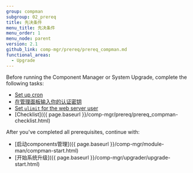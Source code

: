```yaml
---
group: compman
subgroup: 02_prereq
title: 先决条件
menu_title: 先决条件
menu_order: 1
menu_node: parent
version: 2.1
github_link: comp-mgr/prereq/prereq_compman.md
functional_areas:
  - Upgrade
---
```


Before running the Component Manager or System Upgrade, complete the following tasks:

*	<a href="{{ page.baseurl }}/comp-mgr/prereq/prereq_cron.html">Set up cron</a>
*	<a href="{{ page.baseurl }}/comp-mgr/prereq/prereq_auth-token.html">在管理面板输入你的认证密钥</a>
*	<a href="{{ page.baseurl }}/comp-mgr/prereq/prereq_compman-ulimit.html">Set `ulimit` for the web server user</a>
*	[Checklist]({{ page.baseurl }}/comp-mgr/prereq/prereq_compman-checklist.html)

After you've completed all prerequisites, continue with:

*	[启动components管理]({{ page.baseurl }}/comp-mgr/module-man/compman-start.html)
*	[开始系统升级]({{ page.baseurl }}/comp-mgr/upgrader/upgrade-start.html)
